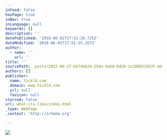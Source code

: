 ```yaml
---
inFeed: false
hasPage: true
inNav: true
inLanguage: null
keywords: []
description: ''
datePublished: '2016-06-01T17:51:26.725Z'
dateModified: '2016-06-01T17:51:25.167Z'
author:
  - name: ''
    url: ''
title: ''
sourcePath: _posts/2015-06-27-bb7d662d-259a-4eb8-b426-2c2886515037.md
authors: []
publisher:
  name: tickld.com
  domain: www.tickld.com
  url: null
  favicon: null
starred: false
url: what-its-like/index.html
_type: WebPage
_context: 'http://schema.org'

---
```

![](https://s3-us-west-2.amazonaws.com/the-grid-img/p/1c58a64889e4ae67b4e6498ed79b511eadaafb60.jpg)